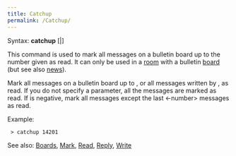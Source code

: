 ```yaml
---
title: Catchup
permalink: /Catchup/
---
```


Syntax: **catchup** \[<number>\|<name>\]

This command is used to mark all messages on a bulletin board up to the
number given as read. It can only be used in a [room](room "wikilink")
with a bulletin [board](boards "wikilink") (but see also
[news](news "wikilink")).

Mark all messages on a bulletin board up to <number>, or all messages
written by <name>, as read. If you do not specify a parameter, all the
messages are marked as read. If <number> is negative, mark all messages
except the last \<-number\> messages as read.

Example:

` > catchup 14201`

See also: [Boards](Boards "wikilink"), [Mark](Mark "wikilink"),
[Read](Read "wikilink"), [Reply](Reply "wikilink"),
[Write](Write "wikilink")
